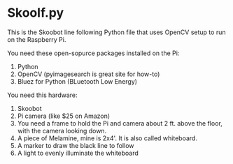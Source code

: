 # Skoolf.py

This is the Skoobot line following Python file that uses OpenCV setup to run on the Raspberry Pi. 

You need these open-sopurce packages installed on the Pi:

1) Python
2) OpenCV (pyimagesearch is great site for how-to)
3) Bluez for Python (BLuetooth Low Energy)

You need this hardware:

1) Skoobot
2) Pi camera (like $25 on Amazon) 
3) You need a frame to hold the Pi and camera about 2 ft. above the floor, with the camera looking down.
4) A piece of Melamine, mine is 2x4'. It is also called whiteboard.
5) A marker to draw the black line to follow
6) A light to evenly illuminate the whiteboard

